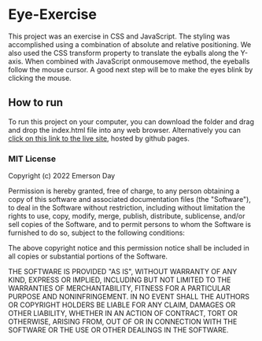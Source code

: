 # Eye-Exercise

This project was an exercise in CSS and JavaScript. The styling was accomplished using a combination of absolute and relative positioning. We also used the CSS transform property to translate the eyballs along the Y-axis. When combined with JavaScript onmousemove method, the eyeballs follow the mouse cursor. A good next step will be to make the eyes blink by clicking the mouse.


## How to run
To run this project on your computer, you can download the folder and drag and drop the index.html file into any web browser. 
Alternatively you can [click on this link to the live site](https://emday4prez.github.io/Eye-Exercise/), hosted by github pages.

### MIT License

Copyright (c) 2022 Emerson Day

Permission is hereby granted, free of charge, to any person obtaining a copy
of this software and associated documentation files (the "Software"), to deal
in the Software without restriction, including without limitation the rights
to use, copy, modify, merge, publish, distribute, sublicense, and/or sell
copies of the Software, and to permit persons to whom the Software is
furnished to do so, subject to the following conditions:

The above copyright notice and this permission notice shall be included in all
copies or substantial portions of the Software.

THE SOFTWARE IS PROVIDED "AS IS", WITHOUT WARRANTY OF ANY KIND, EXPRESS OR
IMPLIED, INCLUDING BUT NOT LIMITED TO THE WARRANTIES OF MERCHANTABILITY,
FITNESS FOR A PARTICULAR PURPOSE AND NONINFRINGEMENT. IN NO EVENT SHALL THE
AUTHORS OR COPYRIGHT HOLDERS BE LIABLE FOR ANY CLAIM, DAMAGES OR OTHER
LIABILITY, WHETHER IN AN ACTION OF CONTRACT, TORT OR OTHERWISE, ARISING FROM,
OUT OF OR IN CONNECTION WITH THE SOFTWARE OR THE USE OR OTHER DEALINGS IN THE
SOFTWARE.
